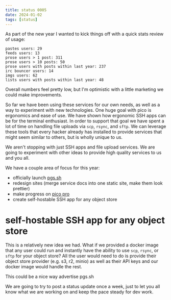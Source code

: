 ```yaml
---
title: status 0005
date: 2024-01-02
tags: [status]
---
```


As part of the new year I wanted to kick things off with a quick stats review of
usage:

```
pastes users: 29
feeds users: 13
prose users > 1 post: 311
prose users > 10 posts: 50
prose users with posts within last year: 237 
irc bouncer users: 14
imgs users: 62
lists users with posts within last year: 48
```

Overall numbers feel pretty low, but I'm optimistic with a little marketing we
could make improvements.

So far we have been using these services for our own needs, as well as a way to
experiment with new technologies. One huge goal with pico is ergonomics and ease
of use. We have shown how ergonomic SSH apps can be for the terminal enthusiast.
In order to support that goal we have spent a lot of time on handling file
uploads via `scp`, `rsync`, and `sftp`. We can leverage these tools that every
hacker already has installed to provide services that might seem similar to
others, but is wholly unique to us.

We aren't stopping with just SSH apps and file upload services. We are going to
experiment with other ideas to provide high quality services to us and you all.

We have a couple area of focus for this year:

- officially launch [pgs.sh](https://pgs.sh)
- redesign sites (merge service docs into one static site, make them look
  prettier)
- make progress on [pico pro](/rfc-pico-pro-2023-11-06)
- create self-hostable SSH app for any object store

# self-hostable SSH app for any object store

This is a relatively new idea we had. What if we provided a docker image that
any user could run and instantly have the ability to use `scp`, `rsync`, or
`sftp` for your object store? All the user would need to do is provide their
object store provider (e.g. s3, r2, minio) as well as their API keys and our
docker image would handle the rest.

This could be a nice way advertise pgs.sh

We are going to try to post a status update once a week, just to let you all
know what we are working on and keep the pace steady for dev work.
